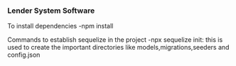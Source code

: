 ### Lender System Software

To install dependencies
-npm install

Commands to establish sequelize in the project
-npx sequelize init: this is used to create the important directories like models,migrations,seeders and config.json
